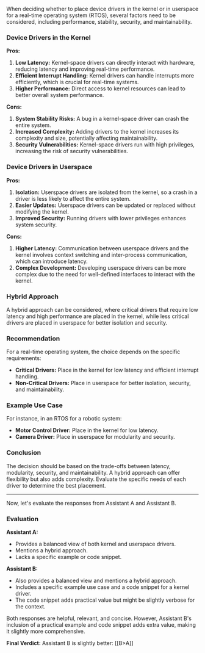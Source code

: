 
When deciding whether to place device drivers in the kernel or in userspace for a real-time operating system (RTOS), several factors need to be considered, including performance, stability, security, and maintainability.

### Device Drivers in the Kernel

**Pros:**
1. **Low Latency:** Kernel-space drivers can directly interact with hardware, reducing latency and improving real-time performance.
2. **Efficient Interrupt Handling:** Kernel drivers can handle interrupts more efficiently, which is crucial for real-time systems.
3. **Higher Performance:** Direct access to kernel resources can lead to better overall system performance.

**Cons:**
1. **System Stability Risks:** A bug in a kernel-space driver can crash the entire system.
2. **Increased Complexity:** Adding drivers to the kernel increases its complexity and size, potentially affecting maintainability.
3. **Security Vulnerabilities:** Kernel-space drivers run with high privileges, increasing the risk of security vulnerabilities.

### Device Drivers in Userspace

**Pros:**
1. **Isolation:** Userspace drivers are isolated from the kernel, so a crash in a driver is less likely to affect the entire system.
2. **Easier Updates:** Userspace drivers can be updated or replaced without modifying the kernel.
3. **Improved Security:** Running drivers with lower privileges enhances system security.

**Cons:**
1. **Higher Latency:** Communication between userspace drivers and the kernel involves context switching and inter-process communication, which can introduce latency.
2. **Complex Development:** Developing userspace drivers can be more complex due to the need for well-defined interfaces to interact with the kernel.

### Hybrid Approach

A hybrid approach can be considered, where critical drivers that require low latency and high performance are placed in the kernel, while less critical drivers are placed in userspace for better isolation and security.

### Recommendation

For a real-time operating system, the choice depends on the specific requirements:
- **Critical Drivers:** Place in the kernel for low latency and efficient interrupt handling.
- **Non-Critical Drivers:** Place in userspace for better isolation, security, and maintainability.

### Example Use Case

For instance, in an RTOS for a robotic system:
- **Motor Control Driver:** Place in the kernel for low latency.
- **Camera Driver:** Place in userspace for modularity and security.

### Conclusion

The decision should be based on the trade-offs between latency, modularity, security, and maintainability. A hybrid approach can offer flexibility but also adds complexity. Evaluate the specific needs of each driver to determine the best placement.

---

Now, let's evaluate the responses from Assistant A and Assistant B.

### Evaluation

**Assistant A:**
- Provides a balanced view of both kernel and userspace drivers.
- Mentions a hybrid approach.
- Lacks a specific example or code snippet.

**Assistant B:**
- Also provides a balanced view and mentions a hybrid approach.
- Includes a specific example use case and a code snippet for a kernel driver.
- The code snippet adds practical value but might be slightly verbose for the context.

Both responses are helpful, relevant, and concise. However, Assistant B's inclusion of a practical example and code snippet adds extra value, making it slightly more comprehensive.

**Final Verdict:**
Assistant B is slightly better: [[B>A]]